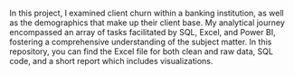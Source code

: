 In this project, I examined client churn within a banking institution, as well as the demographics that make up their client base. My analytical journey encompassed an array of tasks facilitated by SQL, Excel, and Power BI, 
fostering a comprehensive understanding of the subject matter. In this repository, you can find the Excel file for both clean and raw data, SQL code, and a short report which includes visualizations. 
